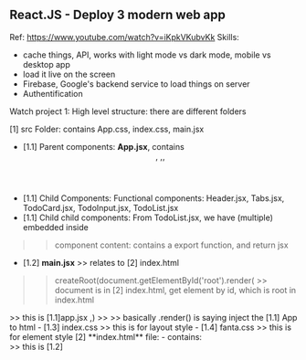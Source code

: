 ## React.JS - Deploy 3 modern web app

Ref: https://www.youtube.com/watch?v=iKpkVKubvKk
Skills: 
- cache things, API, works with light mode vs dark mode, mobile vs desktop app
- load it live on the screen
- Firebase, Google's backend service to load things on server
- Authentification

Watch project 1:
High level structure: there are different folders

[1] src Folder: contains App.css, index.css, main.jsx
- [1.1] Parent components: **App.jsx**, contains <Header/>, <Tabs/>,<TodoList/>, <TodoInput/>
- [1.1] Child Components: Functional components: Header.jsx, Tabs.jsx, TodoCard.jsx, TodoInput.jsx, TodoList.jsx
- [1.1] Child child components: From TodoList.jsx, we have (multiple) <TodoCard/> embedded inside
>> component content: contains a export function, and return jsx
- [1.2] **main.jsx** >> relates to [2] index.html
>> createRoot(document.getElementById('root').render(   >> document is in [2] index.html, get element by id, which is root in index.html
   <StrictMode>
      <App/>   >> this is [1.1]app.jsx
   </StrictMode>,)
>> >> basically .render() is saying inject the [1.1] App to html
- [1.3] index.css >> this is for layout style
- [1.4] fanta.css >> this is for element style 
[2] **index.html** file:
- contains: 
  <div id="root"></div>
  <script type="module" src="/src/main.jsx"></script> >> this is [1.2]





